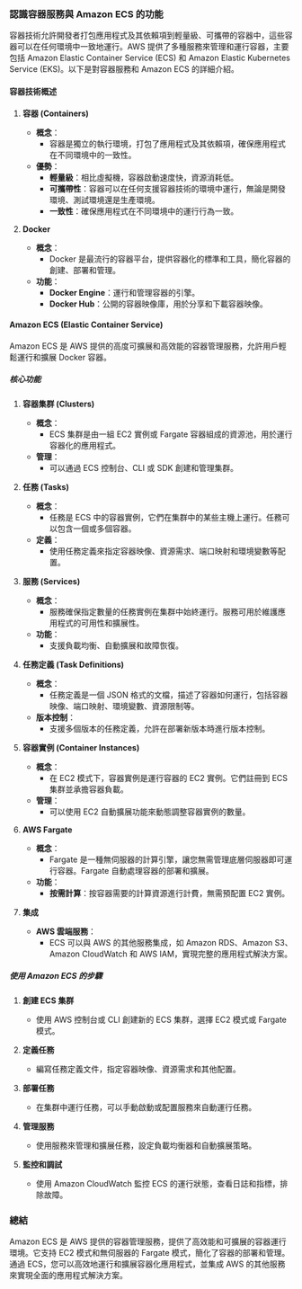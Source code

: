 ### 認識容器服務與 Amazon ECS 的功能

容器技術允許開發者打包應用程式及其依賴項到輕量級、可攜帶的容器中，這些容器可以在任何環境中一致地運行。AWS 提供了多種服務來管理和運行容器，主要包括 Amazon Elastic Container Service (ECS) 和 Amazon Elastic Kubernetes Service (EKS)。以下是對容器服務和 Amazon ECS 的詳細介紹。

#### **容器技術概述**

1. **容器 (Containers)**
   - **概念**：
     - 容器是獨立的執行環境，打包了應用程式及其依賴項，確保應用程式在不同環境中的一致性。
   - **優勢**：
     - **輕量級**：相比虛擬機，容器啟動速度快，資源消耗低。
     - **可攜帶性**：容器可以在任何支援容器技術的環境中運行，無論是開發環境、測試環境還是生產環境。
     - **一致性**：確保應用程式在不同環境中的運行行為一致。

2. **Docker**
   - **概念**：
     - Docker 是最流行的容器平台，提供容器化的標準和工具，簡化容器的創建、部署和管理。
   - **功能**：
     - **Docker Engine**：運行和管理容器的引擎。
     - **Docker Hub**：公開的容器映像庫，用於分享和下載容器映像。

#### **Amazon ECS (Elastic Container Service)**

Amazon ECS 是 AWS 提供的高度可擴展和高效能的容器管理服務，允許用戶輕鬆運行和擴展 Docker 容器。

##### **核心功能**

1. **容器集群 (Clusters)**
   - **概念**：
     - ECS 集群是由一組 EC2 實例或 Fargate 容器組成的資源池，用於運行容器化的應用程式。
   - **管理**：
     - 可以通過 ECS 控制台、CLI 或 SDK 創建和管理集群。

2. **任務 (Tasks)**
   - **概念**：
     - 任務是 ECS 中的容器實例，它們在集群中的某些主機上運行。任務可以包含一個或多個容器。
   - **定義**：
     - 使用任務定義來指定容器映像、資源需求、端口映射和環境變數等配置。

3. **服務 (Services)**
   - **概念**：
     - 服務確保指定數量的任務實例在集群中始終運行。服務可用於維護應用程式的可用性和擴展性。
   - **功能**：
     - 支援負載均衡、自動擴展和故障恢復。

4. **任務定義 (Task Definitions)**
   - **概念**：
     - 任務定義是一個 JSON 格式的文檔，描述了容器如何運行，包括容器映像、端口映射、環境變數、資源限制等。
   - **版本控制**：
     - 支援多個版本的任務定義，允許在部署新版本時進行版本控制。

5. **容器實例 (Container Instances)**
   - **概念**：
     - 在 EC2 模式下，容器實例是運行容器的 EC2 實例。它們註冊到 ECS 集群並承擔容器負載。
   - **管理**：
     - 可以使用 EC2 自動擴展功能來動態調整容器實例的數量。

6. **AWS Fargate**
   - **概念**：
     - Fargate 是一種無伺服器的計算引擎，讓您無需管理底層伺服器即可運行容器。Fargate 自動處理容器的部署和擴展。
   - **功能**：
     - **按需計算**：按容器需要的計算資源進行計費，無需預配置 EC2 實例。

7. **集成**
   - **AWS 雲端服務**：
     - ECS 可以與 AWS 的其他服務集成，如 Amazon RDS、Amazon S3、Amazon CloudWatch 和 AWS IAM，實現完整的應用程式解決方案。

##### **使用 Amazon ECS 的步驟**

1. **創建 ECS 集群**
   - 使用 AWS 控制台或 CLI 創建新的 ECS 集群，選擇 EC2 模式或 Fargate 模式。

2. **定義任務**
   - 編寫任務定義文件，指定容器映像、資源需求和其他配置。

3. **部署任務**
   - 在集群中運行任務，可以手動啟動或配置服務來自動運行任務。

4. **管理服務**
   - 使用服務來管理和擴展任務，設定負載均衡器和自動擴展策略。

5. **監控和調試**
   - 使用 Amazon CloudWatch 監控 ECS 的運行狀態，查看日誌和指標，排除故障。

### **總結**

Amazon ECS 是 AWS 提供的容器管理服務，提供了高效能和可擴展的容器運行環境。它支持 EC2 模式和無伺服器的 Fargate 模式，簡化了容器的部署和管理。通過 ECS，您可以高效地運行和擴展容器化應用程式，並集成 AWS 的其他服務來實現全面的應用程式解決方案。